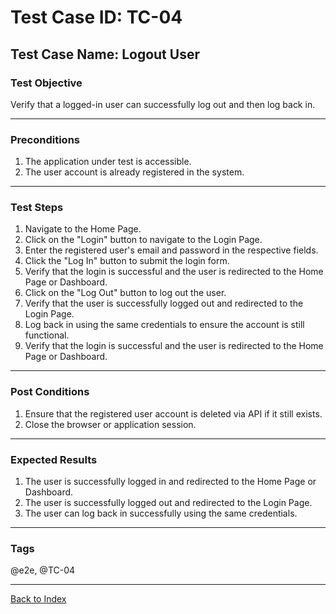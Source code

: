 # Test Case ID: TC-04

## Test Case Name: Logout User

### Test Objective

Verify that a logged-in user can successfully log out and then log back in.

---

### Preconditions

1. The application under test is accessible.
2. The user account is already registered in the system.

---

### Test Steps

1. Navigate to the Home Page.
2. Click on the "Login" button to navigate to the Login Page.
3. Enter the registered user's email and password in the respective fields.
4. Click the "Log In" button to submit the login form.
5. Verify that the login is successful and the user is redirected to the Home Page or Dashboard.
6. Click on the "Log Out" button to log out the user.
7. Verify that the user is successfully logged out and redirected to the Login Page.
8. Log back in using the same credentials to ensure the account is still functional.
9. Verify that the login is successful and the user is redirected to the Home Page or Dashboard.

---

### Post Conditions

1. Ensure that the registered user account is deleted via API if it still exists.
2. Close the browser or application session.

---

### Expected Results

1. The user is successfully logged in and redirected to the Home Page or Dashboard.
2. The user is successfully logged out and redirected to the Login Page.
3. The user can log back in successfully using the same credentials.

---

### Tags

@e2e, @TC-04

---

[Back to Index](test-case-index.md)
